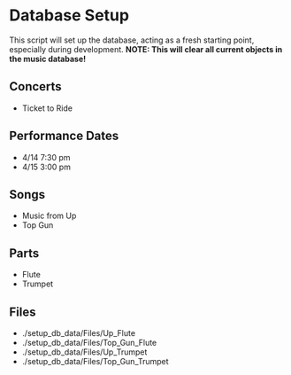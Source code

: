 # Database Setup
This script will set up the database, acting as a fresh starting point, 
especially during development.
__NOTE: This will clear all current objects 
in the music database!__

## Concerts
- Ticket to Ride

## Performance Dates
- 4/14 7:30 pm
- 4/15 3:00 pm

## Songs
- Music from Up
- Top Gun

## Parts
- Flute
- Trumpet

## Files
- ./setup_db_data/Files/Up_Flute
- ./setup_db_data/Files/Top_Gun_Flute
- ./setup_db_data/Files/Up_Trumpet
- ./setup_db_data/Files/Top_Gun_Trumpet